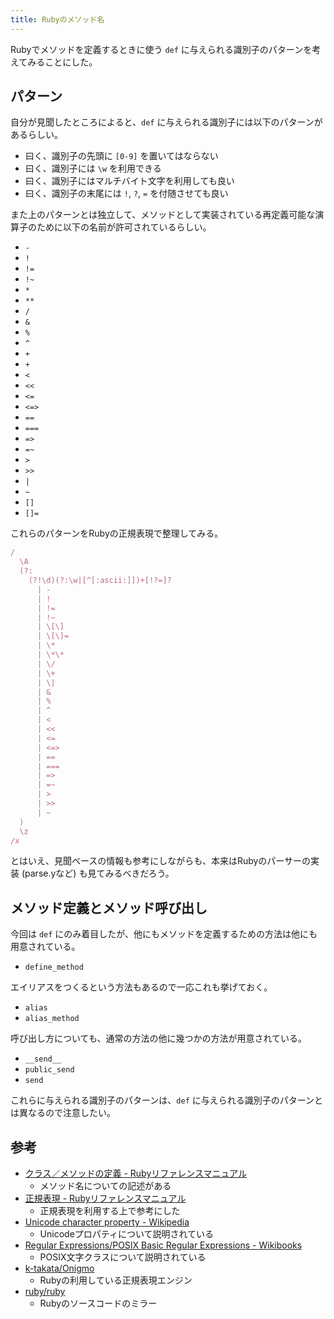 ```yaml
---
title: Rubyのメソッド名
---
```


Rubyでメソッドを定義するときに使う `def` に与えられる識別子のパターンを考えてみることにした。

## パターン

自分が見聞したところによると、`def` に与えられる識別子には以下のパターンがあるらしい。

- 曰く、識別子の先頭に `[0-9]` を置いてはならない
- 曰く、識別子には `\w` を利用できる
- 曰く、識別子にはマルチバイト文字を利用しても良い
- 曰く、識別子の末尾には `!`, `?`, `=` を付随させても良い

また上のパターンとは独立して、メソッドとして実装されている再定義可能な演算子のために以下の名前が許可されているらしい。

- `-`
- `!`
- `!=`
- `!~`
- `*`
- `**`
- `/`
- `&`
- `%`
- `^`
- `+`
- `+`
- `<`
- `<<`
- `<=`
- `<=>`
- `==`
- `===`
- `=>`
- `=~`
- `>`
- `>>`
- `|`
- `~`
- `[]`
- `[]=`

これらのパターンをRubyの正規表現で整理してみる。

```ruby
/
  \A
  (?:
    (?!\d)(?:\w|[^[:ascii:]])+[!?=]?
      | -
      | !
      | !=
      | !~
      | \[\]
      | \[\]=
      | \*
      | \*\*
      | \/
      | \+
      | \|
      | &
      | %
      | ^
      | <
      | <<
      | <=
      | <=>
      | ==
      | ===
      | =>
      | =~
      | >
      | >>
      | ~
  )
  \z
/x
```

とはいえ、見聞ベースの情報も参考にしながらも、本来はRubyのパーサーの実装 (parse.yなど) も見てみるべきだろう。

## メソッド定義とメソッド呼び出し

今回は `def` にのみ着目したが、他にもメソッドを定義するための方法は他にも用意されている。

- `define_method`

エイリアスをつくるという方法もあるので一応これも挙げておく。

- `alias`
- `alias_method`

呼び出し方についても、通常の方法の他に幾つかの方法が用意されている。

- `__send__`
- `public_send`
- `send`

これらに与えられる識別子のパターンは、`def` に与えられる識別子のパターンとは異なるので注意したい。

## 参考

- [クラス／メソッドの定義 - Rubyリファレンスマニュアル](https://docs.ruby-lang.org/ja/latest/doc/spec=2fdef.html)
    - メソッド名についての記述がある
- [正規表現 - Rubyリファレンスマニュアル](https://docs.ruby-lang.org/ja/latest/doc/spec=2fregexp.html)
    - 正規表現を利用する上で参考にした
- [Unicode character property - Wikipedia](https://en.wikipedia.org/wiki/Unicode_character_property)
    - Unicodeプロパティについて説明されている
- [Regular Expressions/POSIX Basic Regular Expressions - Wikibooks](https://en.wikibooks.org/wiki/Regular_Expressions/POSIX_Basic_Regular_Expressions)
    - POSIX文字クラスについて説明されている
- [k-takata/Onigmo](https://github.com/k-takata/Onigmo/)
    - Rubyの利用している正規表現エンジン
- [ruby/ruby](https://github.com/ruby/ruby)
    - Rubyのソースコードのミラー
